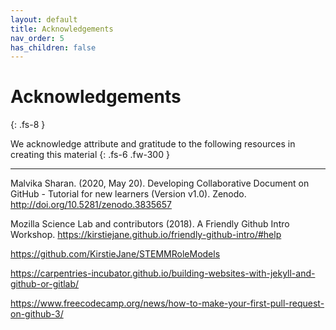 ```yaml
---
layout: default
title: Acknowledgements
nav_order: 5
has_children: false
---
```


# Acknowledgements
{: .fs-8 }

We acknowledge attribute and gratitude to the following resources in creating this material
{: .fs-6 .fw-300 }

---

Malvika Sharan. (2020, May 20). Developing Collaborative Document on GitHub - Tutorial for new learners (Version v1.0). Zenodo. http://doi.org/10.5281/zenodo.3835657

Mozilla Science Lab and contributors (2018). A Friendly Github Intro Workshop. https://kirstiejane.github.io/friendly-github-intro/#help

https://github.com/KirstieJane/STEMMRoleModels




https://carpentries-incubator.github.io/building-websites-with-jekyll-and-github-or-gitlab/

https://www.freecodecamp.org/news/how-to-make-your-first-pull-request-on-github-3/
